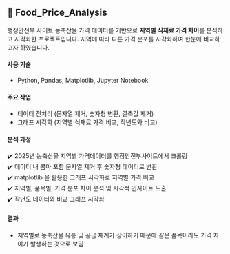 ## 🥬 Food_Price_Analysis
행정안전부 사이트 농축산물 가격 데이터를 기반으로 **지역별 식재료 가격 차이**를 분석하고 시각화한 프로젝트입니다.
지역에 따라 다른 가격 분포를 시각화하여 한눈에 비교하고자 하였습니다.

#### 사용 기술
- Python, Pandas, Matplotlib, Jupyter Notebook

#### 주요 작업
- 데이터 전처리 (문자열 제거, 숫자형 변환, 결측값 제거)
- 그래프 시각화 (지역별 식재료 가격 비교, 작년도와 비교)

#### 분석 과정
✔️ 2025년 농축산물 지역별 가격데이터를 행정안전부사이트에서 크롤링  
✔️ 데이터 내 콤마 포함 문자열 제거 후 숫자형 데이터로 변환  
✔️ matplotlib 을 활용한 그래프 시각화로 지역별 가격 비교  
✔️ 지역별, 품목별, 가격 분포 차이 분석 및 시각적 인사이트 도출  
✔️ 작년도 데이터와 비교 그래프 시각화  

#### 결과
- 지역별로 농축산물 유통 및 공급 체계가 상이하기 때문에 같은 품목이라도 가격 차이가 발생하는 것으로 보임
